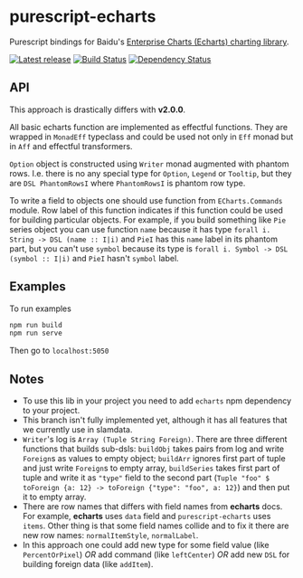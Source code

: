 # purescript-echarts

Purescript bindings for Baidu's [Enterprise Charts (Echarts) charting library](https://github.com/ecomfe/echarts).

[![Latest release](http://img.shields.io/bower/v/purescript-echarts.svg)](https://github.com/slamdata/purescript-echarts/releases)
[![Build Status](https://travis-ci.org/slamdata/purescript-echarts.svg?branch=master)](https://travis-ci.org/slamdata/purescript-echarts)
[![Dependency Status](https://www.versioneye.com/user/projects/579df5c7aa78d5003c173910/badge.svg?style=flat)](https://www.versioneye.com/user/projects/579df5c7aa78d5003c173910)

## API

This approach is drastically differs with __v2.0.0__.

All basic echarts function are implemented as effectful functions. They are wrapped in `MonadEff` typeclass and could be used not only in `Eff` monad but in `Aff` and effectful transformers.

`Option` object is constructed using `Writer` monad augmented with phantom rows. I.e. there is no any
special type for `Option`, `Legend` or `Tooltip`, but they are `DSL PhantomRowsI` where `PhantomRowsI` is phantom row type.

To write a field to objects one should use function from `ECharts.Commands` module. Row label of this function indicates if this function could be used for building particular objects. For example, if you build something like `Pie` series object you can use function `name` because it has type `forall i. String -> DSL (name :: I|i)` and `PieI` has this `name` label in its phantom part, but you can't use `symbol` because its type is `forall i. Symbol -> DSL (symbol :: I|i)` and `PieI` hasn't `symbol` label.

## Examples

To run examples
```bash
npm run build
npm run serve
```
Then go to `localhost:5050`

## Notes

* To use this lib in your project you need to add `echarts` npm dependency to your project.
* This branch isn't fully implemented yet, although it has all features that we currently use in slamdata.
* `Writer`'s log is `Array (Tuple String Foreign)`. There are three different functions that builds sub-dsls: `buildObj` takes pairs from log and write `Foreign`s as values to empty object; `buildArr` ignores first part of tuple and just write `Foreign`s to empty array, `buildSeries` takes first part of tuple and write it as `"type"` field to the second part (`Tuple "foo" $ toForeign {a: 12} -> toForeign {"type": "foo", a: 12}`) and then put it to empty array.
* There are row names that differs with field names from __echarts__ docs. For example, __echarts__ uses `data` field and `purescript-echarts` uses `items`. Other thing is that some field names collide and to fix it there are new row names: `normalItemStyle`, `normalLabel`.
* In this approach one could add new type for some field value (like `PercentOrPixel`) _OR_ add command (like `leftCenter`) _OR_ add new `DSL` for building foreign data (like `addItem`).
